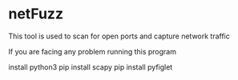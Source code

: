 # netFuzz
This tool is used to scan for open ports and capture network traffic 


If you are facing any problem running this program 

install python3
pip install scapy
pip install pyfiglet
